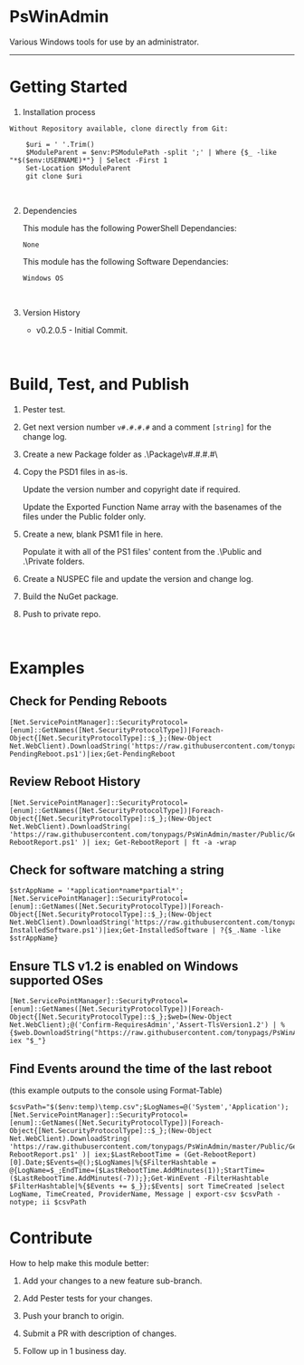 # PsWinAdmin
Various Windows tools for use by an administrator.

***

# Getting Started
1.	Installation process 
<!--
    Access to the repository required:

        $repo = 'PsGallery' # Private internal repo is preferred
        Install-Module -Name PsWinAdmin -Repository $repo
-->

    Without Repository available, clone directly from Git:

        $uri = ' '.Trim()
        $ModuleParent = $env:PSModulePath -split ';' | Where {$_ -like "*$($env:USERNAME)*"} | Select -First 1
        Set-Location $ModuleParent
        git clone $uri

<br>

2.	Dependencies

    This module has the following PowerShell Dependancies:
    
        None

    This module has the following Software Dependancies:
    
        Windows OS

<br>

3.	Version History

    - v0.2.0.5 - Initial Commit.

<br>



# Build, Test, and Publish

1.  Pester test. 

2.  Get next version number `v#.#.#.#` and a comment `[string]` for the change log.

3.  Create a new Package folder as .\Package\v#.#.#.#\

4.  Copy the PSD1 files in as-is.

    Update the version number and copyright date if required.

	Update the Exported Function Name array with the basenames of the files under the Public folder only.

5.  Create a new, blank PSM1 file in here. 

    Populate it with all of the PS1 files' content from the .\Public and .\Private folders.

6.  Create a NUSPEC file and update the version and change log.

7.  Build the NuGet package.

8.  Push to private repo.


<br>


# Examples

## Check for Pending Reboots
```
[Net.ServicePointManager]::SecurityProtocol=[enum]::GetNames([Net.SecurityProtocolType])|Foreach-Object{[Net.SecurityProtocolType]::$_};(New-Object Net.WebClient).DownloadString('https://raw.githubusercontent.com/tonypags/PsWinAdmin/master/Public/Get-PendingReboot.ps1')|iex;Get-PendingReboot
```

## Review Reboot History
```
[Net.ServicePointManager]::SecurityProtocol=[enum]::GetNames([Net.SecurityProtocolType])|Foreach-Object{[Net.SecurityProtocolType]::$_};(New-Object Net.WebClient).DownloadString( 'https://raw.githubusercontent.com/tonypags/PsWinAdmin/master/Public/Get-RebootReport.ps1' )| iex; Get-RebootReport | ft -a -wrap
```

## Check for software matching a string
```
$strAppName = '*application*name*partial*';[Net.ServicePointManager]::SecurityProtocol=[enum]::GetNames([Net.SecurityProtocolType])|Foreach-Object{[Net.SecurityProtocolType]::$_};(New-Object Net.WebClient).DownloadString('https://raw.githubusercontent.com/tonypags/PsWinAdmin/master/Public/Get-InstalledSoftware.ps1')|iex;Get-InstalledSoftware | ?{$_.Name -like $strAppName}
```

## Ensure TLS v1.2 is enabled on Windows supported OSes
```
[Net.ServicePointManager]::SecurityProtocol=[enum]::GetNames([Net.SecurityProtocolType])|Foreach-Object{[Net.SecurityProtocolType]::$_};$web=(New-Object Net.WebClient);@('Confirm-RequiresAdmin','Assert-TlsVersion1.2') | %{$web.DownloadString("https://raw.githubusercontent.com/tonypags/PsWinAdmin/master/Public/$($_).ps1")|iex; iex "$_"}
```

## Find Events around the time of the last reboot
(this example outputs to the console using Format-Table)
```
$csvPath="$($env:temp)\temp.csv";$LogNames=@('System','Application');[Net.ServicePointManager]::SecurityProtocol=[enum]::GetNames([Net.SecurityProtocolType])|Foreach-Object{[Net.SecurityProtocolType]::$_};(New-Object Net.WebClient).DownloadString( 'https://raw.githubusercontent.com/tonypags/PsWinAdmin/master/Public/Get-RebootReport.ps1' )| iex;$LastRebootTime = (Get-RebootReport)[0].Date;$Events=@();$LogNames|%{$FilterHashtable = @{LogName=$_;EndTime=($LastRebootTime.AddMinutes(1));StartTime=($LastRebootTime.AddMinutes(-7));};Get-WinEvent -FilterHashtable $FilterHashtable|%{$Events += $_}};$Events| sort TimeCreated |select LogName, TimeCreated, ProviderName, Message | export-csv $csvPath -notype; ii $csvPath
```


# Contribute
How to help make this module better: 

1.  Add your changes to a new feature sub-branch.

2.  Add Pester tests for your changes.

3.  Push your branch to origin.

4.  Submit a PR with description of changes.

5.  Follow up in 1 business day.


<br>

